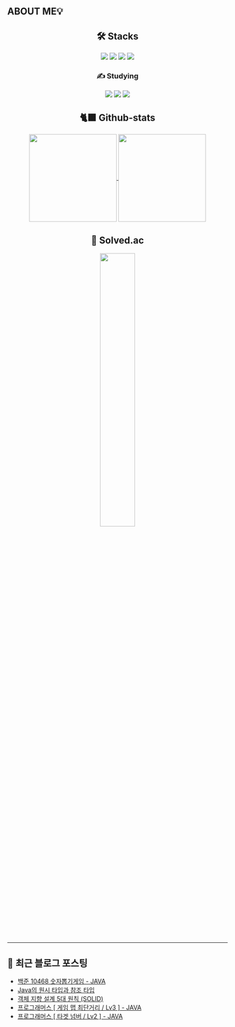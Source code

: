 ## ABOUT ME💡

<div align="center">
    
## 🛠️ Stacks

<img src="https://img.shields.io/badge/JAVA-007396?style=flat-square&logo=OpenJDK&logoColor=white">
<img src="https://img.shields.io/badge/Flutter-02569B?style=flat-square&logo=flutter&logoColor=white"/>
<img src="https://img.shields.io/badge/Dart-0175C2?style=flat-square&logo=Dart&logoColor=white"/>
<img src="https://img.shields.io/badge/Firebase-DD2C00?style=flat-square&logo=firebase&logoColor=white">

<br>

### ✍️ Studying

<img src= "https://img.shields.io/badge/Spring-6DB33F?style=flat-square&logo=Spring&logoColor=white">
<img src="https://img.shields.io/badge/MySQL-4479A1?style=flat-square&logo=MySQL&logoColor=white">
<img src="https://img.shields.io/badge/kotlin-7F52FF?style=flat-square&logo=kotlin&logoColor=white"> 

## 🐈‍⬛ Github-stats
<a href="https://github.com/LimKangHyun/github-readme-stats">
  <img height=200 align="center" src="https://github-readme-stats.vercel.app/api?username=LimKangHyun" />
</a>
<a href="https://github.com/LimKangHyun/convoychat">
  <img height=200 align="center" src="https://github-readme-stats.vercel.app/api/top-langs?username=LimKangHyun&layout=compact&langs_count=8&card_width=320" />
</a>

## 🧩 Solved.ac
<img src="http://mazassumnida.wtf/api/v2/generate_badge?boj=dlarkd0218" width=40% />
</div>

---
## 📄 최근 블로그 포스팅

<ul><li><a href='https://lkh0218-dev.tistory.com/56' target='_blank'>백준 10468 숫자뽑기게임 - JAVA</a></li><li><a href='https://lkh0218-dev.tistory.com/55' target='_blank'>Java의 원시 타입과 참조 타입</a></li><li><a href='https://lkh0218-dev.tistory.com/54' target='_blank'>객체 지향 설계 5대 원칙 (SOLID)</a></li><li><a href='https://lkh0218-dev.tistory.com/53' target='_blank'>프로그래머스 [ 게임 맵 최단거리 / Lv3 ] - JAVA</a></li><li><a href='https://lkh0218-dev.tistory.com/52' target='_blank'>프로그래머스 [ 타겟 넘버 / Lv2 ] - JAVA</a></li></ul>